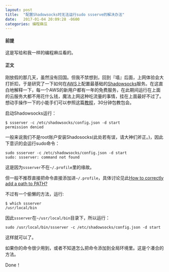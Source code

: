 ```yaml
---
layout: post
title:  "配置Shadowsocks时无法运行sudo ssserve的解决办法"
date:   2017-01-04 20:09:28 -0600
categories: 编程麻瓜
---
```

#### 前提
这是写给和我一样的编程麻瓜看的。

#### 正文
刚放假的那几天，虽然没有回国。但我不禁想到，回到『墙』后面，上网体验会大打折扣，于是研究了一下如何在[AWS](https://aws.amazon.com/)上配置最基础的[Shadowsocks](https://shadowsocks.org/en/index.html)服务。在这直白地解释一下，每一个AWS的新用户都有一年的免费服务，在此期间运行在上面的云服务大都不用花什么钱，魔法上网这种吃流量的事情，挂在上面最好不过了。想动手操作一下的小能手们可以参照这篇[教程](http://celerysoft.github.io/2016-01-15.html)，30分钟包教包会。

启动Shadowsocks运行：
```
$ ssserver -c /etc/shadowsocks/config.json -d start
permission denied
```
一般来说我们不是root账户安装Shadosocks(此处若有误，请大神们斧正。)，因此下意识的会运行sudo命令：
```
sudo ssserver -c /etc/shadowsocks/config.json -d start
sudo: ssserver: command not found
```
这是因为`ssserver`不在`~/.profile`里的缘故。

但一般不推荐直接把命令直接添加进`~/.profile`，具体讨论见此[How to correctly add a path to PATH?](http://unix.stackexchange.com/questions/26047/how-to-correctly-add-a-path-to-path?answertab=active#tab-top)

不过有一个偷懒的方法，运行:
```
$ which ssserver
/usr/local/bin
```
因此`ssserver`在`~/usr/local/bin`目录下，所以运行：
```
sudo /usr/local/bin/ssserver -c /etc/shadowsocks/config.json -d start
```
这样就可以了。

如果你的命令很少用到，或者不知道怎么把命令添加到全局环境里。这是个凑合的方法。

Done！
